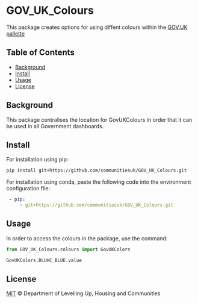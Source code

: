 # GOV_UK_Colours

This package creates options for using diffent colours within the [GOV.UK pallette](https://design-system.service.gov.uk/styles/colour/)

## Table of Contents

- [Background](#background)
- [Install](#install)
- [Usage](#usage)
- [License](#license)

## Background

This package centralises the location for GovUKColours in order that it can be used in all Government dashboards. 

## Install

For installation using pip:

```sh
pip install git+https://github.com/communitiesuk/GOV_UK_Colours.git
```

For installation using conda, paste the following code into the environment configuration file:

```yml
 - pip:
     - git+https://github.com/communitiesuk/GOV_UK_Colours.git
```


## Usage

In order to access the colours in the package, use the command:

```python
from GOV_UK_Colours.colours import GovUKColors

GovUKColors.DLUHC_BLUE.value
```

## License

[MIT](LICENSE) © Department of Levelling Up, Housing and Communities